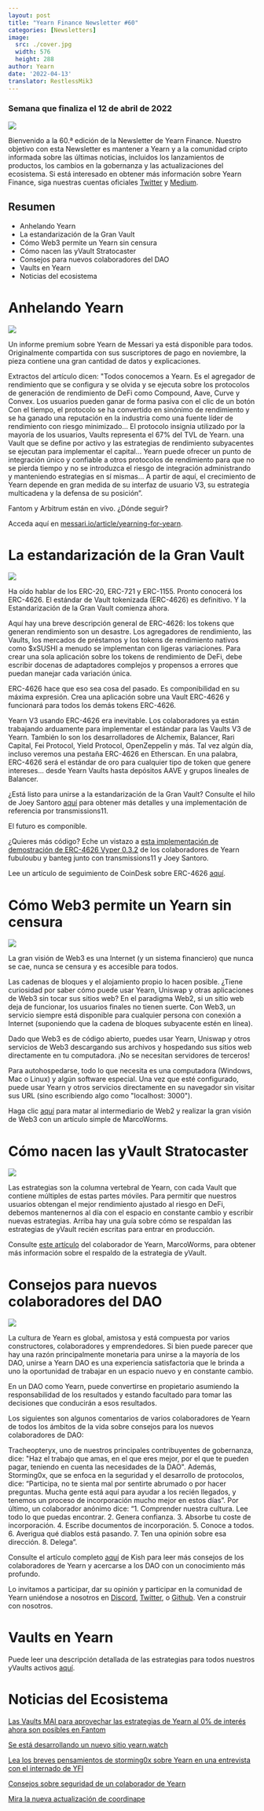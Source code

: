 ```yaml
---
layout: post
title: "Yearn Finance Newsletter #60"
categories: [Newsletters]
image:
  src: ./cover.jpg
  width: 576
  height: 288
author: Yearn
date: '2022-04-13'
translator: RestlessMik3
---
```


### Semana que finaliza el 12 de abril de 2022

![](./image1.jpg?w=900&h=453)

Bienvenido a la 60.ª edición de la Newsletter de Yearn Finance. Nuestro objetivo con esta Newsletter es mantener a Yearn y a la comunidad cripto informada sobre las últimas noticias, incluidos los lanzamientos de productos, los cambios en la gobernanza y las actualizaciones del ecosistema. Si está interesado en obtener más información sobre Yearn Finance, siga nuestras cuentas oficiales [Twitter](https://twitter.com/iearnfinance) y [Medium](https://medium.com/iearn).

## Resumen

- Anhelando Yearn
- La estandarización de la Gran Vault
- Cómo Web3 permite un Yearn sin censura
- Cómo nacen las yVault Stratocaster 
- Consejos para nuevos colaboradores del DAO
- Vaults en Yearn
- Noticias del ecosistema

# Anhelando Yearn

![](./image2.jpg?w=1000&h=563)

Un informe premium sobre Yearn de Messari ya está disponible para todos. Originalmente compartida con sus suscriptores de pago en noviembre, la pieza contiene una gran cantidad de datos y explicaciones.

Extractos del artículo dicen: "Todos conocemos a Yearn. Es el agregador de rendimiento que se configura y se olvida y se ejecuta sobre los protocolos de generación de rendimiento de DeFi como Compound, Aave, Curve y Convex. Los usuarios pueden ganar de forma pasiva con el clic de un botón Con el tiempo, el protocolo se ha convertido en sinónimo de rendimiento y se ha ganado una reputación en la industria como una fuente líder de rendimiento con riesgo minimizado... El protocolo insignia utilizado por la mayoría de los usuarios, Vaults representa el 67% del TVL de Yearn. una Vault que se define por activo y las estrategias de rendimiento subyacentes se ejecutan para implementar el capital... Yearn puede ofrecer un punto de integración único y confiable a otros protocolos de rendimiento para que no se pierda tiempo y no se introduzca el riesgo de integración administrando y manteniendo estrategias en sí mismas... A partir de aquí, el crecimiento de Yearn depende en gran medida de su interfaz de usuario V3, su estrategia multicadena y la defensa de su posición”.

Fantom y Arbitrum están en vivo. ¿Dónde seguir?

Acceda aquí en [messari.io/article/yearning-for-yearn](messari.io/article/yearning-for-yearn).

# La estandarización de la Gran Vault

![](./image3.jpg?w=900&h=577)

Ha oído hablar de los ERC-20, ERC-721 y ERC-1155. Pronto conocerá los ERC-4626. El estándar de Vault tokenizada (ERC-4626) es definitivo. Y la Estandarización de la Gran Vault comienza ahora.

Aquí hay una breve descripción general de ERC-4626: los tokens que generan rendimiento son un desastre. Los agregadores de rendimiento, las Vaults, los mercados de préstamos y los tokens de rendimiento nativos como $xSUSHI a menudo se implementan con ligeras variaciones. Para crear una sola aplicación sobre los tokens de rendimiento de DeFi, debe escribir docenas de adaptadores complejos y propensos a errores que puedan manejar cada variación única.

ERC-4626 hace que eso sea cosa del pasado. Es componibilidad en su máxima expresión. Crea una aplicación sobre una Vault ERC-4626 y funcionará para todos los demás tokens ERC-4626.

Yearn V3 usando ERC-4626 era inevitable. Los colaboradores ya están trabajando arduamente para implementar el estándar para las Vaults V3 de Yearn. También lo son los desarrolladores de Alchemix, Balancer, Rari Capital, Fei Protocol, Yield Protocol, OpenZeppelin y más. Tal vez algún día, incluso veremos una pestaña ERC-4626 en Etherscan. En una palabra, ERC-4626 será el estándar de oro para cualquier tipo de token que genere intereses... desde Yearn Vaults hasta depósitos AAVE y grupos lineales de Balancer.

¿Está listo para unirse a la estandarización de la Gran Vault? Consulte el hilo de Joey Santoro [aquí](https://twitter.com/joey__santoro/status/1504603906726240258) para obtener más detalles y una implementación de referencia por transmissions11.

El futuro es componible.

¿Quieres más código? Eche un vistazo a [esta implementación de demostración de ERC-4626 Vyper 0.3.2](https://github.com/fubuloubu/ERC4626) de los colaboradores de Yearn fubuloubu y banteg junto con transmissions11 y Joey Santoro.

Lee un artículo de seguimiento de CoinDesk sobre ERC-4626 [aquí](https://www.coindesk.com/layer2/2022/04/08/defi-giant-yearn-leads-the-way-on-erc-4626-token-standard-adoption/).

# Cómo Web3 permite un Yearn sin censura

![](./image4.jpg?w=900&h=451)

La gran visión de Web3 es una Internet (y un sistema financiero) que nunca se cae, nunca se censura y es accesible para todos.

Las cadenas de bloques y el alojamiento propio lo hacen posible. ¿Tiene curiosidad por saber cómo puede usar Yearn, Uniswap y otras aplicaciones de Web3 sin tocar sus sitios web? En el paradigma Web2, si un sitio web deja de funcionar, los usuarios finales no tienen suerte. Con Web3, un servicio siempre está disponible para cualquier persona con conexión a Internet (suponiendo que la cadena de bloques subyacente estén en línea).

Dado que Web3 es de código abierto, puedes usar Yearn, Uniswap y otros servicios de Web3 descargando sus archivos y hospedando sus sitios web directamente en tu computadora. ¡No se necesitan servidores de terceros!

Para autohospedarse, todo lo que necesita es una computadora (Windows, Mac o Linux) y algún software especial. Una vez que esté configurado, puede usar Yearn y otros servicios directamente en su navegador sin visitar sus URL (sino escribiendo algo como "localhost: 3000").

Haga clic [aquí](https://medium.com/iearn/self-hosting-web3-services-299306b706ee) para matar al intermediario de Web2 y realizar la gran visión de Web3 con un artículo simple de MarcoWorms.

# Cómo nacen las yVault Stratocaster 

![](./image5.jpg?w=900&h=650)

Las estrategias son la columna vertebral de Yearn, con cada Vault que contiene múltiples de estas partes móviles. Para permitir que nuestros usuarios obtengan el mejor rendimiento ajustado al riesgo en DeFi, debemos mantenernos al día con el espacio en constante cambio y escribir nuevas estrategias. Arriba hay una guía sobre cómo se respaldan las estrategias de yVault recién escritas para entrar en producción.

Consulte [este artículo](https://medium.com/iearn/how-new-yearn-vault-strategies-are-endorsed-8c0e0870790d) del colaborador de Yearn, MarcoWorms, para obtener más información sobre el respaldo de la estrategia de yVault.

# Consejos para nuevos colaboradores del DAO

![](./image6.jpg?w=900&h=473)

La cultura de Yearn es global, amistosa y está compuesta por varios constructores, colaboradores y emprendedores. Si bien puede parecer que hay una razón principalmente monetaria para unirse a la mayoría de los DAO, unirse a Yearn DAO es una experiencia satisfactoria que le brinda a uno la oportunidad de trabajar en un espacio nuevo y en constante cambio.

En un DAO como Yearn, puede convertirse en propietario asumiendo la responsabilidad de los resultados y estando facultado para tomar las decisiones que conducirán a esos resultados.

Los siguientes son algunos comentarios de varios colaboradores de Yearn de todos los ámbitos de la vida sobre consejos para los nuevos colaboradores de DAO:

Tracheopteryx, uno de nuestros principales contribuyentes de gobernanza, dice: "Haz el trabajo que amas, en el que eres mejor, por el que te pueden pagar, teniendo en cuenta las necesidades de la DAO". Además, Storming0x, que se enfoca en la seguridad y el desarrollo de protocolos, dice: “Participa, no te sienta mal por sentirte abrumado o por hacer preguntas. Mucha gente está aquí para ayudar a los recién llegados, y tenemos un proceso de incorporación mucho mejor en estos días”. Por último, un colaborador anónimo dice: “1. Comprender nuestra cultura. Lee todo lo que puedas encontrar. 2. Genera confianza. 3. Absorbe tu coste de incorporación. 4. Escribe documentos de incorporación. 5. Conoce a todos. 6. Averigua qué diablos está pasando. 7. Ten una opinión sobre esa dirección. 8. Delega”.

Consulte el artículo completo [aquí](https://medium.com/iearn/tips-for-new-contributors-4e978d6b73d) de Kish para leer más consejos de los colaboradores de Yearn y acercarse a los DAO con un conocimiento más profundo.

Lo invitamos a participar, dar su opinión y participar en la comunidad de Yearn uniéndose a nosotros en [Discord](https://discord.gg/8rF374XkXy), [Twitter](http://twitter.com/iearnfinance), o [Github](http://github.com/yearn). Ven a construir con nosotros.

# Vaults en Yearn

Puede leer una descripción detallada de las estrategias para todos nuestros yVaults activos [aquí](https://medium.com/yearn-state-of-the-vaults/the-vaults-at-yearn-9237905ffed3).

# Noticias del Ecosistema 

[Las Vaults MAI para aprovechar las estrategias de Yearn al 0% de interés ahora son posibles en Fantom](https://twitter.com/QiDaoProtocol/status/1511787974383521805)

[Se está desarrollando un nuevo sitio yearn.watch](https://watch.major.tax/)

[Lea los breves pensamientos de storming0x sobre Yearn en una entrevista con el internado de YFI](https://twitter.com/YFI_interns/status/1510244675671793670?s=20&t=27yxNtksWs-le96KTQVXrw)

[Consejos sobre seguridad de un colaborador de Yearn](https://twitter.com/storming0x/status/1509769575021178886)

[Mira la nueva actualización de coordinape](https://twitter.com/coordinape/status/1512247042806005763)
